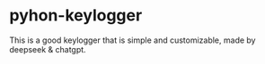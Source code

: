 # pyhon-keylogger
This is a good keylogger that is simple and customizable, made by deepseek &amp; chatgpt.
